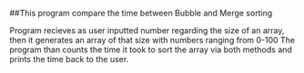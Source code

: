 ##This program compare the time between Bubble and Merge sorting

Program recieves as user inputted number regarding the size of an array, then it generates an array of that size with numbers ranging from 0-100
The program than counts the time it took to sort the array via both methods and prints the time back to the user.
